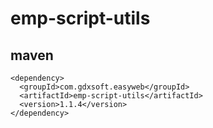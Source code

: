 # emp-script-utils

## maven
```
<dependency>
  <groupId>com.gdxsoft.easyweb</groupId>
  <artifactId>emp-script-utils</artifactId>
  <version>1.1.4</version>
</dependency>
```